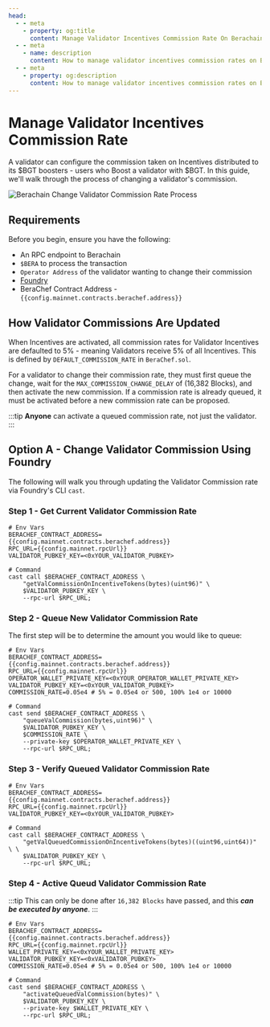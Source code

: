 ```yaml
---
head:
  - - meta
    - property: og:title
      content: Manage Validator Incentives Commission Rate On Berachain
  - - meta
    - name: description
      content: How to manage validator incentives commission rates on Berachain
  - - meta
    - property: og:description
      content: How to manage validator incentives commission rates on Berachain
---
```


<script setup>
    import config from '@berachain/config/constants.json';
</script>

# Manage Validator Incentives Commission Rate

A validator can configure the commission taken on Incentives distributed to its $BGT boosters - users who Boost a validator with $BGT. In this guide, we'll walk through the process of changing a validator's commission.

![Berachain Change Validator Commission Rate Process](/assets/berachain-change-validator-commission-rate-process.png)

## Requirements

Before you begin, ensure you have the following:

- An RPC endpoint to Berachain
- `$BERA` to process the transaction
- `Operator Address` of the validator wanting to change their commission
- [Foundry](https://book.getfoundry.sh/getting-started/installation)
- BeraChef Contract Address - <a :href="config.mainnet.contracts.berachef.docsUrl">`{{config.mainnet.contracts.berachef.address}}`</a>

## How Validator Commissions Are Updated

When Incentives are activated, all commission rates for Validator Incentives are defaulted to 5% - meaning Validators receive 5% of all Incentives. This is defined by `DEFAULT_COMMISSION_RATE` in `BeraChef.sol`.

For a validator to change their commission rate, they must first queue the change, wait for the `MAX_COMMISSION_CHANGE_DELAY` of (16,382 Blocks), and then activate the new commission. If a commission rate is already queued, it must be activated before a new commission rate can be proposed.

:::tip
**Anyone** can activate a queued commission rate, not just the validator.
:::

## Option A - Change Validator Commission Using Foundry

The following will walk you through updating the Validator Commission rate via Foundry's CLI `cast`.

### Step 1 - Get Current Validator Commission Rate

```bash-vue
# Env Vars
BERACHEF_CONTRACT_ADDRESS={{config.mainnet.contracts.berachef.address}}
RPC_URL={{config.mainnet.rpcUrl}}
VALIDATOR_PUBKEY_KEY=<0xYOUR_VALIDATOR_PUBKEY>

# Command
cast call $BERACHEF_CONTRACT_ADDRESS \
    "getValCommissionOnIncentiveTokens(bytes)(uint96)" \
    $VALIDATOR_PUBKEY_KEY \
    --rpc-url $RPC_URL;
```

### Step 2 - Queue New Validator Commission Rate

The first step will be to determine the amount you would like to queue:

```bash-vue
# Env Vars
BERACHEF_CONTRACT_ADDRESS={{config.mainnet.contracts.berachef.address}}
RPC_URL={{config.mainnet.rpcUrl}}
OPERATOR_WALLET_PRIVATE_KEY=<0xYOUR_OPERATOR_WALLET_PRIVATE_KEY>
VALIDATOR_PUBKEY_KEY=<0xYOUR_VALIDATOR_PUBKEY>
COMMISSION_RATE=0.05e4 # 5% = 0.05e4 or 500, 100% 1e4 or 10000

# Command
cast send $BERACHEF_CONTRACT_ADDRESS \
    "queueValCommission(bytes,uint96)" \
    $VALIDATOR_PUBKEY_KEY \
    $COMMISSION_RATE \
    --private-key $OPERATOR_WALLET_PRIVATE_KEY \
    --rpc-url $RPC_URL;
```

### Step 3 - Verify Queued Validator Commission Rate

```bash-vue
# Env Vars
BERACHEF_CONTRACT_ADDRESS={{config.mainnet.contracts.berachef.address}}
RPC_URL={{config.mainnet.rpcUrl}}
VALIDATOR_PUBKEY_KEY=<0xYOUR_VALIDATOR_PUBKEY>

# Command
cast call $BERACHEF_CONTRACT_ADDRESS \
    "getValQueuedCommissionOnIncentiveTokens(bytes)((uint96,uint64))" \ \
    $VALIDATOR_PUBKEY_KEY \
    --rpc-url $RPC_URL;
```

### Step 4 - Active Queud Validator Commission Rate

:::tip
This can only be done after `16,382 Blocks` have passed, and this **_can be executed by anyone_**.
:::

```bash-vue
# Env Vars
BERACHEF_CONTRACT_ADDRESS={{config.mainnet.contracts.berachef.address}}
RPC_URL={{config.mainnet.rpcUrl}}
WALLET_PRIVATE_KEY=<0xYOUR_WALLET_PRIVATE_KEY>
VALIDATOR_PUBKEY_KEY=<0xVALIDATOR_PUBKEY>
COMMISSION_RATE=0.05e4 # 5% = 0.05e4 or 500, 100% 1e4 or 10000

# Command
cast send $BERACHEF_CONTRACT_ADDRESS \
    "activateQueuedValCommission(bytes)" \
    $VALIDATOR_PUBKEY_KEY \
    --private-key $WALLET_PRIVATE_KEY \
    --rpc-url $RPC_URL;
```
